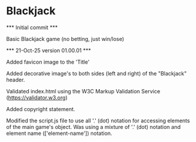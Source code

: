 # Blackjack

*** Initial commit ***

Basic Blackjack game (no betting, just win/lose)

*** 21-Oct-25 version 01.00.01 ***

Added favicon image to the 'Title'

Added decorative image's to both sides (left and right) of the "Blackjack" header.

Validated index.html using the W3C Markup Validation Service (https://validator.w3.org)

Added copyright statement.

Modified the script.js file to use all '.' (dot) notation for accessing elements of
the main game's object. Was using a mixture of '.' (dot) notation and element name (['element-name'])
notation.
